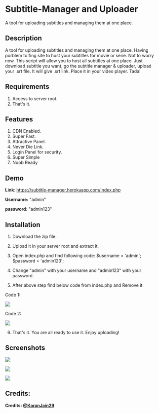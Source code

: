 # Subtitle-Manager and Uploader
A tool for uploading subtitles and managing them at one place.

## Description
A tool for uploading subtitles and managing them at one place. Having porblem to fing site to host your subtitles for movie or serie. Not to worry now. This script will allow you to host all subtitles at one place. Just download subtitle you want, go the subtitle manager & uploader, upload your .srt file. It will give .srt link. Place it in your video player. Tada! 

## Requirements
1. Access to server root.
2. That's it. 

## Features

1. CDN Enabled.
2. Super Fast.
3. Attractive Panel.
4. Never Die Link.
4. Login Panel for security.
5. Super Simple
6. Noob Ready

## Demo

<p><b>Link</b>: <a href='https://subtitle-manager.herokuapp.com/index.php' target="_blank">https://subtitle-manager.herokuapp.com/index.php</a>
<p><b>Username:</b> "admin"</p>
<p><b>password:</b> "admin123"</p>

## Installation
1. Download the zip file.
2. Upload it in your server root and extract it. 
3. Open index.php and find following code:
$username = 'admin';
$password = 'admin123';

4. Change "admin" with your username and "admin123" with your password.
5. After above step find below code from index.php and Remove it: 

Code 1:

![](https://i.imgur.com/NGerUBh.png)


Code 2:

![](https://i.imgur.com/kpPMQho.png)

6. That's it. You are all ready to use it. Enjoy uploading!

## Screenshots

![](https://i.imgur.com/7DN0DvL.png)

![](https://i.imgur.com/xePSZlM.png)

![](https://i.imgur.com/B51aN2F.png)

## Credits:

<p><b>Credits: <a href="https://github.com/KaranJain29" target="_blank">@KaranJain29</a></b></p>
